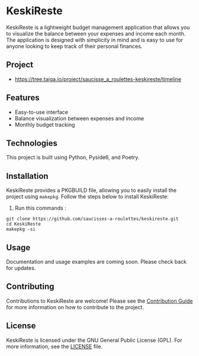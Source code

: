 # KeskiReste

KeskiReste is a lightweight budget management application that allows you to visualize the balance between your expenses and income each month. The application is designed with simplicity in mind and is easy to use for anyone looking to keep track of their personal finances.

## Project
- https://tree.taiga.io/project/saucisse_a_roulettes-keskireste/timeline

## Features

- Easy-to-use interface
- Balance visualization between expenses and income
- Monthly budget tracking

## Technologies

This project is built using Python, Pyside6, and Poetry.

## Installation

KeskiReste provides a PKGBUILD file, allowing you to easily install the project using `makepkg`. Follow the steps below to install KeskiReste:

1. Run this commands :
```shell
git clone https://github.com/saucisses-a-roulettes/keskireste.git
cd KeskiReste
makepkg -si
```

## Usage

Documentation and usage examples are coming soon. Please check back for updates.

## Contributing

Contributions to KeskiReste are welcome! Please see the [Contribution Guide](CONTRIBUTING.md) for more information on how to contribute to the project.

## License

KeskiReste is licensed under the GNU General Public License (GPL). For more information, see the [LICENSE](LICENSE) file.
